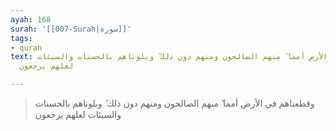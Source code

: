 ```yaml
---
ayah: 168
surah: '[[007-Surah|سورة]]'
tags:
- quran
text: وقطعناهم في الأرض أمما ۖ منهم الصالحون ومنهم دون ذلك ۖ وبلوناهم بالحسنات والسيئات
  لعلهم يرجعون

---
```

> وقطعناهم في الأرض أمما ۖ منهم الصالحون ومنهم دون ذلك ۖ وبلوناهم بالحسنات والسيئات لعلهم يرجعون

